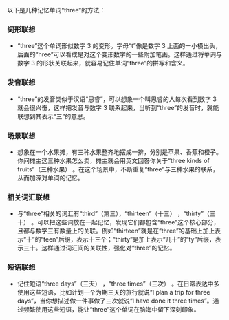 以下是几种记忆单词“three”的方法：

### 词形联想
 - “three”这个单词形似数字 3 的变形。字母“t”像是数字 3 上面的一小横出头，后面的“hree”可以看成是对这个变形数字的一些附加笔画。这样通过将单词与数字 3 的形状关联起来，就容易记住单词“three”的拼写和含义。

### 发音联想
 - “three”的发音类似于汉语“思睿”，可以想象一个叫思睿的人每次看到数字 3 就会很兴奋，这样把发音与数字 3 联系起来，当听到“three”的发音时，就能联想到其表示“三”的意思。

### 场景联想
 - 想象在一个水果摊，有三种水果整齐地摆成一排，分别是苹果、香蕉和橙子。你问摊主这三种水果怎么卖，摊主就会用英文回答你关于“three kinds of fruits”（三种水果） 。在这个场景中，不断重复“three”与三种水果的联系，从而加深对单词的记忆。

### 相关词汇联想
 - 与“three”相关的词汇有“third”（第三），“thirteen”（十三） ，“thirty”（三十） 。可以把这些词放在一起记忆，发现它们都包含“three”这个核心部分，且都与数字三有数量上的关联。例如“thirteen”就是在“three”的基础上加上表示“十”的“teen”后缀，表示十三个；“thirty”是加上表示“几十”的“ty”后缀，表示三十。这样通过词汇间的关联性，强化对“three”的记忆。

### 短语联想
 - 记住短语“three days”（三天） ，“three times”（三次） 。在日常表达中多使用这些短语，比如计划一个为期三天的旅行就说“I plan a trip for three days”，当你想描述做一件事做了三次就说“I have done it three times”。通过频繁使用这些短语，能让“three”这个单词在脑海中留下深刻印象。 